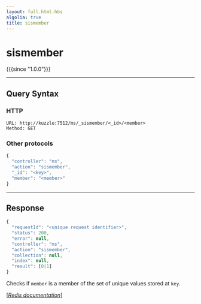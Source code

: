 ```yaml
---
layout: full.html.hbs
algolia: true
title: sismember
---
```


# sismember

{{{since "1.0.0"}}}




---

## Query Syntax

### HTTP

```http
URL: http://kuzzle:7512/ms/_sismember/<_id>/<member>
Method: GET
```

### Other protocols


```js
{
  "controller": "ms",
  "action": "sismember",
  "_id": "<key>",
  "member": "<member>"
}
```

---

## Response

```javascript
{
  "requestId": "<unique request identifier>",
  "status": 200,
  "error": null,
  "controller": "ms",
  "action": "sismember",
  "collection": null,
  "index": null,
  "result": [0|1]
}
```

Checks if `member` is a member of the set of unique values stored at `key`.

[[_Redis documentation_]](https://redis.io/commands/sismember)
